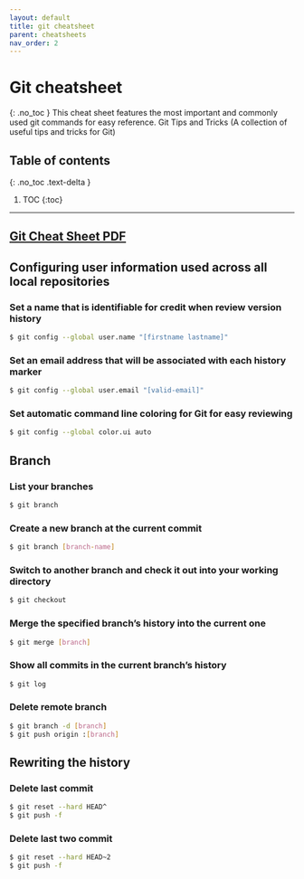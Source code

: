 ```yaml
---
layout: default
title: git cheatsheet
parent: cheatsheets
nav_order: 2
---
```

# Git cheatsheet
{: .no_toc }
This cheat sheet features the most important and commonly used git commands for easy reference.
Git Tips and Tricks (A collection of useful tips and tricks for Git)


## Table of contents
{: .no_toc .text-delta }

1. TOC
{:toc}

---

## [Git Cheat Sheet PDF](https://education.github.com/git-cheat-sheet-education.pdf)

## Configuring user information used across all local repositories

### Set a name that is identifiable for credit when review version history
```sh
$ git config --global user.name "[firstname lastname]"
```
### Set an email address that will be associated with each history marker
```sh
$ git config --global user.email "[valid-email]"
```
### Set automatic command line coloring for Git for easy reviewing
```sh
$ git config --global color.ui auto
```

## Branch

### List your branches
```sh
$ git branch
```
### Create a new branch at the current commit
```sh
$ git branch [branch-name]
```
### Switch to another branch and check it out into your working directory
```sh
$ git checkout
```
### Merge the specified branch’s history into the current one
```sh
$ git merge [branch]
```
### Show all commits in the current branch’s history
```sh
$ git log
```
### Delete remote branch
```sh
$ git branch -d [branch]
$ git push origin :[branch]
```

## Rewriting the history
### Delete last commit
```sh
$ git reset --hard HEAD^
$ git push -f
```

### Delete last two commit
```sh
$ git reset --hard HEAD~2
$ git push -f
```
